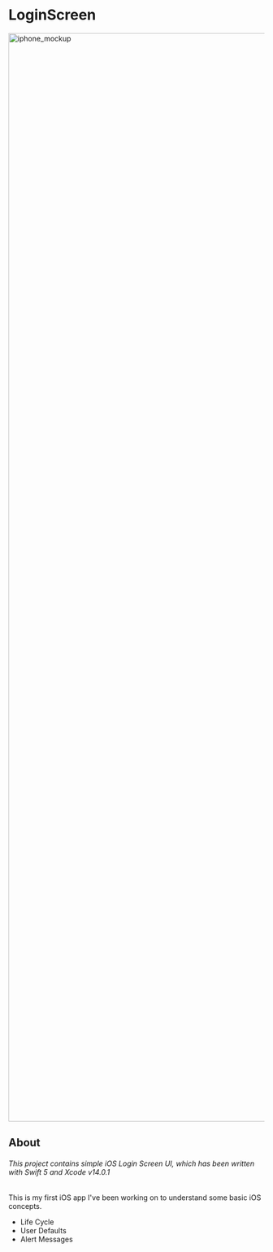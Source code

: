 # LoginScreen

<img width="2142" alt="iphone_mockup" src="https://user-images.githubusercontent.com/58929094/197583067-507c0253-641f-4586-b95a-5995f4502afa.png">

## About
###### This project contains simple iOS Login Screen UI, which has been written with Swift 5 and Xcode v14.0.1

This is my first iOS app I've been working on to understand some basic iOS concepts.
- Life Cycle
- User Defaults
- Alert Messages
